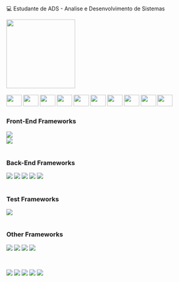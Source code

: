

💻 Estudante de ADS - Analise e Desenvolvimento de Sistemas 
<br>


<div align="left">
  <img height="180em" src="https://github-readme-stats.vercel.app/api/top-langs/?username=rafakimanja&layout=compact&langs_count=7&theme=onedark"/>
</div>
 
 <div style="display: inline_block"><br>
  <img align="center" height="30" width="40" src="https://cdn.jsdelivr.net/gh/devicons/devicon@latest/icons/c/c-original.svg">
  <img align="center" height="30" width="40" src="https://cdn.jsdelivr.net/gh/devicons/devicon@latest/icons/go/go-original.svg" />
  <img align="center" height="30" width="40" src="https://cdn.jsdelivr.net/gh/devicons/devicon@latest/icons/javascript/javascript-plain.svg">
  <img align="center" height="30" width="40" src="https://cdn.jsdelivr.net/gh/devicons/devicon@latest/icons/typescript/typescript-plain.svg">
  <img align="center" height="30" width="40" src="https://cdn.jsdelivr.net/gh/devicons/devicon@latest/icons/java/java-original.svg">
  <img align="center" height="30" width="40" src="https://cdn.jsdelivr.net/gh/devicons/devicon@latest/icons/python/python-original.svg">
  <img align="center" height="30" width="40" src="https://cdn.jsdelivr.net/gh/devicons/devicon@latest/icons/postgresql/postgresql-original.svg">
  <img align="center" height="30" width="40" src="https://cdn.jsdelivr.net/gh/devicons/devicon@latest/icons/mongodb/mongodb-original.svg">
  <img align="center" height="30" width="40" src="https://cdn.jsdelivr.net/gh/devicons/devicon@latest/icons/docker/docker-original.svg">
  <img align="center" height="30" width="40" src="https://cdn.jsdelivr.net/gh/devicons/devicon@latest/icons/git/git-original.svg">
</div>

<!-- link para os ícones: https://devicon.dev/ --> 
  
  ##
  ### Front-End Frameworks
  <div style="display: flex; flex-direction: column">
    <img src="https://img.shields.io/badge/-React-2e2e2e?style=for-the-badge&logo=react&logoColor=61DAFB" />
    <img src="https://img.shields.io/badge/-Bootstrap-7952B3?style=for-the-badge&logo=bootstrap&logoColor=white" />
  </div>

<br>

### Back-End Frameworks
<div>
  <img src="https://img.shields.io/badge/-Node-131e1f?style=for-the-badge&logo=node.js&logoColor-white" />
  <img src="https://img.shields.io/badge/-Nest-ea2863?style=for-the-badge&logo=nestjs&logoColor-white" />
  <img src="https://img.shields.io/badge/-Next-black?style=for-the-badge&logo=next.js&logoColor-white" />
  <img src="https://img.shields.io/badge/-Express-3b4854?style=for-the-badge&logo=express&logoColor-white" />
  <img src="https://img.shields.io/badge/-Gin%20Gonic-008ecf?style=for-the-badge&logo=gin&logoColor=white" />
</div>

<br>

### Test Frameworks
<div>
  <img src="https://img.shields.io/badge/-Jest-953452?style=for-the-badge&logo=jest&logoColor-white" />
</div>

<br>

### Other Frameworks
<div>
  <img src="https://img.shields.io/badge/-Prisma-black?style=for-the-badge&logo=prisma" />
  <img src="https://img.shields.io/badge/-Mongoose-69b23f?style=for-the-badge&logo=mongodb&logoColor=white" />
  <img src="https://img.shields.io/badge/-GORM-00B5AD?style=for-the-badge&logo=go&logoColor=white" />
  <img src="https://img.shields.io/badge/-JWT-black?style=for-the-badge&logo=jsonwebtokens" />
</div>

##

<br>

<div>
  <a href="https://www.instagram.com/raffa_ens/" target="_blank"><img src="https://img.shields.io/badge/-Instagram-%23E4405F?style=for-the-badge&logo=instagram&logoColor=white" target="_blank"></a>
 	<a href="https://www.twitch.tv/rakimanja" target="_blank"><img src="https://img.shields.io/badge/Twitch-9146FF?style=for-the-badge&logo=twitch&logoColor=white" target="_blank"></a>
  <a href="https://www.linkedin.com/in/rafaellopesens/" target="_blank"><img src="https://img.shields.io/badge/-LinkedIn-%230077B5?style=for-the-badge&logo=linkedin&logoColor=white" target="_blank"></a> 
  <a href="https://open.spotify.com/user/22ahz44rtsds6fjp5enddyoqi?si=db351f1849b2442d" target="_blank"><img src="https://img.shields.io/badge/Spotify-1ED760?&style=for-the-badge&logo=spotify&logoColor=white" targe="_blank"></a>
  <a href="https://steamcommunity.com/profiles/76561198998240151/" target="_blank"><img src="https://img.shields.io/badge/Steam-000000?style=for-the-badge&logo=steam&logoColor=white" target="_blank"></a>
<!-- site para as badges: https://dev.to/envoy_/150-badges-for-github-pnk -->
</div>
